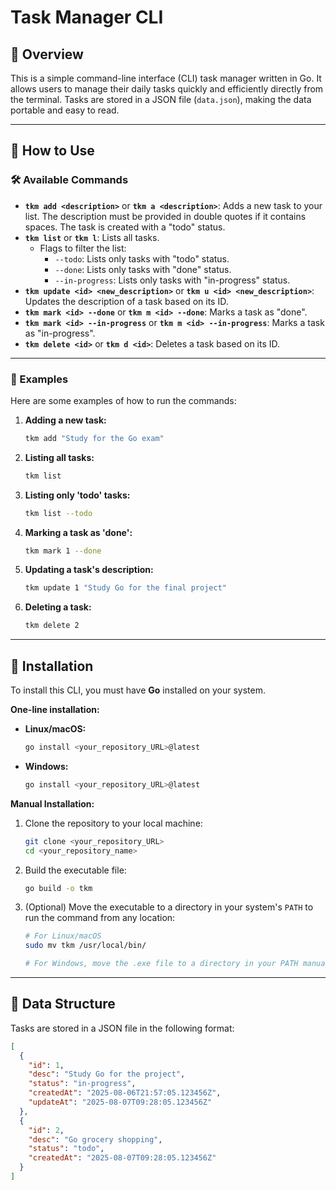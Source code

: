 # Task Manager CLI

## 📖 Overview

This is a simple command-line interface (CLI) task manager written in Go. It allows users to manage their daily tasks quickly and efficiently directly from the terminal. Tasks are stored in a JSON file (`data.json`), making the data portable and easy to read.

---

## 🚀 How to Use

### 🛠️ Available Commands

* **`tkm add <description>`** or **`tkm a <description>`**: Adds a new task to your list. The description must be provided in double quotes if it contains spaces. The task is created with a "todo" status.
* **`tkm list`** or **`tkm l`**: Lists all tasks.
    * Flags to filter the list:
        * `--todo`: Lists only tasks with "todo" status.
        * `--done`: Lists only tasks with "done" status.
        * `--in-progress`: Lists only tasks with "in-progress" status.
* **`tkm update <id> <new_description>`** or **`tkm u <id> <new_description>`**: Updates the description of a task based on its ID.
* **`tkm mark <id> --done`** or **`tkm m <id> --done`**: Marks a task as "done".
* **`tkm mark <id> --in-progress`** or **`tkm m <id> --in-progress`**: Marks a task as "in-progress".
* **`tkm delete <id>`** or **`tkm d <id>`**: Deletes a task based on its ID.

---

### 🏃 Examples

Here are some examples of how to run the commands:

1.  **Adding a new task:**
    ```sh
    tkm add "Study for the Go exam"
    ```

2.  **Listing all tasks:**
    ```sh
    tkm list
    ```

3.  **Listing only 'todo' tasks:**
    ```sh
    tkm list --todo
    ```

4.  **Marking a task as 'done':**
    ```sh
    tkm mark 1 --done
    ```

5.  **Updating a task's description:**
    ```sh
    tkm update 1 "Study Go for the final project"
    ```

6.  **Deleting a task:**
    ```sh
    tkm delete 2
    ```

---

## 🔧 Installation

To install this CLI, you must have **Go** installed on your system.

**One-line installation:**

* **Linux/macOS:**
    ```sh
    go install <your_repository_URL>@latest
    ```

* **Windows:**
    ```sh
    go install <your_repository_URL>@latest
    ```

**Manual Installation:**

1.  Clone the repository to your local machine:
    ```sh
    git clone <your_repository_URL>
    cd <your_repository_name>
    ```

2.  Build the executable file:
    ```sh
    go build -o tkm
    ```

3.  (Optional) Move the executable to a directory in your system's `PATH` to run the command from any location:
    ```sh
    # For Linux/macOS
    sudo mv tkm /usr/local/bin/

    # For Windows, move the .exe file to a directory in your PATH manually.
    ```

---

## 📁 Data Structure

Tasks are stored in a JSON file in the following format:

```json
[
  {
    "id": 1,
    "desc": "Study Go for the project",
    "status": "in-progress",
    "createdAt": "2025-08-06T21:57:05.123456Z",
    "updateAt": "2025-08-07T09:28:05.123456Z"
  },
  {
    "id": 2,
    "desc": "Go grocery shopping",
    "status": "todo",
    "createdAt": "2025-08-07T09:28:05.123456Z"
  }
]
